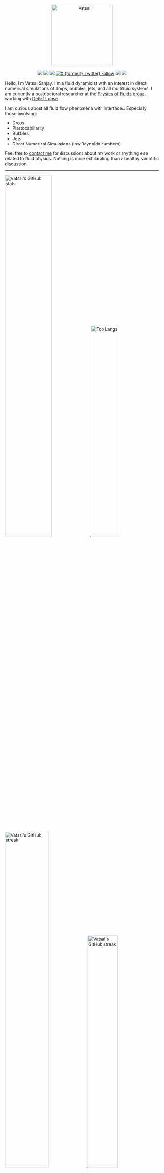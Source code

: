<center>

[<img alt="Vatsal" width="200px" src="https://www.dropbox.com/s/dxyybgtblo8er6h/Logo_Vatsal_Vector.png?raw=1">](https://www.vatsalsanjay.com)

[<img src="https://img.shields.io/badge/googlescholar-4285F4?&style=for-the-badge&logo=googlescholar&logoColor=white">](https://scholar.google.com/citations?hl=en&user=67aQviYAAAAJ)
[<img src="https://img.shields.io/static/v1.svg?&style=for-the-badge&logo=ResearchGate&label=&message=ResearchGate&logoColor=white&color=green">](https://www.researchgate.net/profile/Vatsal-Sanjay-2)
[<img src="https://img.shields.io/badge/BlueSky-Profile-blue?&style=for-the-badge">](https://bsky.app/profile/vatsalsanjay.bsky.social)
[![X (formerly Twitter) Follow](https://img.shields.io/twitter/follow/VatsalSanjay?style=for-the-badge&link=https%3A%2F%2Ftwitter.com%2FVatsalSanjay)](https://twitter.com/VatsalSanjay)
[<img src="https://img.shields.io/badge/linkedin-0A66C2?&style=for-the-badge&logo=linkedin">](https://www.linkedin.com/in/vatsalsanjay/)
[<img src="https://img.shields.io/badge/orcid-A6CE39?&style=for-the-badge&logo=orcid&logoColor=white">](https://orcid.org/0000-0002-4293-6099)
</center>

Hello, I'm Vatsal Sanjay. I'm a fluid dynamicist with an interest in direct numerical simulations of drops, bubbles, jets, and all multifluid systems. I am currently a postdoctoral researcher at the [Physics of Fluids group](https://pof.tnw.utwente.nl), working with [Detlef Lohse](https://en.wikipedia.org/wiki/Detlef_Lohse). 

I am curious about all fluid flow phenomena with interfaces. Especially those involving:

- Drops
- Plastocapillarity
- Bubbles
- Jets
- Direct Numerical Simulations (low Reynolds numbers)

Feel free to [contact me](mailto:contact@vatsalsanjay.com) for discussions about my work or anything else related to fluid physics. Nothing is more exhilarating than a healthy scientific discussion.

<!-- ![Vatsal's GitHub stats](https://github-readme-stats-xi-wine-74.vercel.app/api?username=VatsalSy&show_icons=true&theme=vision-friendly-dark)

![Top Langs](https://github-readme-stats-xi-wine-74.vercel.app/api/top-langs/?username=VatsalSy&layout=compact&theme=vision-friendly-dark) -->

---

  <a href="https://github.com/VatsalSy" target="_blank">
    <picture>
      <source media="(prefers-color-scheme: dark)" srcset="https://cust-github-readme-stats.vercel.app/api?username=VatsalSy&show_icons=true&theme=vision-friendly-dark&rank_icon=github" width="55%" height="auto">
      <img alt="Vatsal's GitHub stats" src="https://cust-github-readme-stats.vercel.app/api?username=VatsalSy&show_icons=true&theme=solarized-light&hide_border=true&rank_icon=github" width="55%" height="auto">
    </picture>
  </a>
  <a href="https://github.com/VatsalSy" target="_blank">
    <picture>
      <source media="(prefers-color-scheme: dark)" srcset="https://cust-github-readme-stats.vercel.app/api/top-langs/?username=VatsalSy&layout=compact&theme=vision-friendly-dark" width="42%" height="auto">
      <img alt="Top Langs" src="https://cust-github-readme-stats.vercel.app/api/top-langs/?username=VatsalSy&layout=compact&theme=solarized-light&hide_border=true" width="42%" height="auto">
    </picture>
  </a>

  <a href="https://github.com/VatsalSy" target="_blank">
    <picture>
      <source media="(prefers-color-scheme: dark)" srcset="https://github-readme-streak-stats-delta-lovat.vercel.app/?user=VatsalSy&theme=vision-friendly-dark" width="53%" height="auto">
      <img alt="Vatsal's GitHub streak" src="https://github-readme-streak-stats-delta-lovat.vercel.app/?user=VatsalSy&theme=solarized-light&hide_border=true" width="53%" height="auto">
    </picture>
  </a>

  <a href="https://www.youtube.com/@VatsalSanjay" target="_blank">
    <picture>
      <source media="(prefers-color-scheme: dark)" srcset="https://cust-youtube-stats-card.vercel.app/api?channelid=UC-eTdHrAM_eQrWOtNLoT19w&theme=vision_friendly_dark&cache_seconds=0" width="44%" height="auto">
      <img alt="Vatsal's GitHub streak" src="https://cust-youtube-stats-card.vercel.app/api?channelid=UC-eTdHrAM_eQrWOtNLoT19w&theme=solarized_light&hide_border=true" width="44%" height="auto">
    </picture>
 </a>

---

### :zap: Recent Activity

<!--START_SECTION:activity-->
1. 🚀 Published release [Computational Fungal Dynamics (v1.0)](https://github.com/VatsalSy/hyphal-flow/releases/tag/v1.0) in [VatsalSy/hyphal-flow](https://github.com/VatsalSy/hyphal-flow)
2. 🎉 Merged PR [#3](https://github.com/comphy-lab/Viscoelastic-Worthington-jets-and-droplets-produced-by-bursting-bubbles/pull/3) in [comphy-lab/Viscoelastic-Worthington-jets-and-droplets-produced-by-bursting-bubbles](https://github.com/comphy-lab/Viscoelastic-Worthington-jets-and-droplets-produced-by-bursting-bubbles)
3. 💪 Opened PR [#3](https://github.com/comphy-lab/Viscoelastic-Worthington-jets-and-droplets-produced-by-bursting-bubbles/pull/3) in [comphy-lab/Viscoelastic-Worthington-jets-and-droplets-produced-by-bursting-bubbles](https://github.com/comphy-lab/Viscoelastic-Worthington-jets-and-droplets-produced-by-bursting-bubbles)
4. 💪 Opened PR [#1](https://github.com/comphy-lab/DropImpact_viscoplastic_epsilonformulation/pull/1) in [comphy-lab/DropImpact_viscoplastic_epsilonformulation](https://github.com/comphy-lab/DropImpact_viscoplastic_epsilonformulation)
5. ❗ Opened issue [#3247](https://github.com/EclipseFdn/open-vsx.org/issues/3247) in [EclipseFdn/open-vsx.org](https://github.com/EclipseFdn/open-vsx.org)
<!--END_SECTION:activity-->
---

### Hi there 👋
<p align="left"> <img src="https://komarev.com/ghpvc/?username=VatsalSy&label=Profile%20views&color=orange&style=for-the-badge" alt="VatsalSy" /> </p>

---
### :zap: More statistics

<!--START_SECTION:github-stats-->
**My Total Overall Commits: 2160** 

**I'm an Early 🐤** 

```text
🌞 Morning                468 commits         █████░░░░░░░░░░░░░░░░░░░░   21.67 % 
🌆 Daytime                736 commits         █████████░░░░░░░░░░░░░░░░   34.07 % 
🌃 Evening                695 commits         ████████░░░░░░░░░░░░░░░░░   32.18 % 
🌙 Night                  261 commits         ███░░░░░░░░░░░░░░░░░░░░░░   12.08 % 
```
📅 **I'm Most Productive on Sunday** 

```text
Monday                   263 commits         ███░░░░░░░░░░░░░░░░░░░░░░   12.18 % 
Tuesday                  286 commits         ███░░░░░░░░░░░░░░░░░░░░░░   13.24 % 
Wednesday                254 commits         ███░░░░░░░░░░░░░░░░░░░░░░   11.76 % 
Thursday                 293 commits         ███░░░░░░░░░░░░░░░░░░░░░░   13.56 % 
Friday                   259 commits         ███░░░░░░░░░░░░░░░░░░░░░░   11.99 % 
Saturday                 399 commits         █████░░░░░░░░░░░░░░░░░░░░   18.47 % 
Sunday                   406 commits         █████░░░░░░░░░░░░░░░░░░░░   18.80 % 
```


<!--END_SECTION:github-stats-->

<!--START_SECTION:waka-->
![Code Time](http://img.shields.io/badge/Code%20Time-1%2C013%20hrs%2034%20mins-blue)

![Lines of code](https://img.shields.io/badge/From%20Hello%20World%20I%27ve%20Written-48.0%20million%20lines%20of%20code-blue)

**🐱 My GitHub Data** 

> 📦 4.6 MB Used in GitHub's Storage 
 > 
> 🏆 224 Contributions in the Year 2025
 > 
> 🚫 Not Opted to Hire
 > 
> 📜 82 Public Repositories 
 > 
> 🔑 53 Private Repositories 
 > 
📊 **This Week I Spent My Time On** 

```text
🕑︎ Time Zone: Europe/Amsterdam

💬 Programming Languages: 
Other                    36 hrs 52 mins      ███████████████░░░░░░░░░░   59.23 % 
Markdown                 12 hrs 46 mins      █████░░░░░░░░░░░░░░░░░░░░   20.51 % 
C                        5 hrs 7 mins        ██░░░░░░░░░░░░░░░░░░░░░░░   08.24 % 
HTML                     4 hrs 22 mins       ██░░░░░░░░░░░░░░░░░░░░░░░   07.02 % 
LaTeX                    46 mins             ░░░░░░░░░░░░░░░░░░░░░░░░░   01.26 % 

🔥 Editors: 
Cursor                   22 hrs 55 mins      █████████░░░░░░░░░░░░░░░░   36.84 % 
Obsidian                 10 hrs 12 mins      ████░░░░░░░░░░░░░░░░░░░░░   16.40 % 
SparkDesktop             9 hrs 21 mins       ████░░░░░░░░░░░░░░░░░░░░░   15.02 % 
VS Code                  7 hrs 35 mins       ███░░░░░░░░░░░░░░░░░░░░░░   12.21 % 
Warp                     6 hrs 51 mins       ███░░░░░░░░░░░░░░░░░░░░░░   11.01 % 

🐱‍💻 Projects: 
comphy-lab.github.io     31 hrs 36 mins      █████████████░░░░░░░░░░░░   50.79 % 
EVP-pendant-drop         10 hrs 41 mins      ████░░░░░░░░░░░░░░░░░░░░░   17.16 % 
Writing                  9 hrs 37 mins       ████░░░░░░░░░░░░░░░░░░░░░   15.46 % 
VatsalSy.github.io       2 hrs 42 mins       █░░░░░░░░░░░░░░░░░░░░░░░░   04.34 % 
running codes            2 hrs 18 mins       █░░░░░░░░░░░░░░░░░░░░░░░░   03.71 % 

💻 Operating System: 
Mac                      62 hrs 15 mins      █████████████████████████   100.00 % 
```

**I Mostly Code in TeX** 

```text
TeX                      46 repos            ███████░░░░░░░░░░░░░░░░░░   27.54 % 
Python                   8 repos             █░░░░░░░░░░░░░░░░░░░░░░░░   04.79 % 
Swift                    2 repos             ░░░░░░░░░░░░░░░░░░░░░░░░░   01.20 % 
Markdown                 2 repos             ░░░░░░░░░░░░░░░░░░░░░░░░░   01.20 % 
Shell                    1 repo              ░░░░░░░░░░░░░░░░░░░░░░░░░   00.60 % 
```




 Last Updated on 18/01/2025 01:20:46 UTC
<!--END_SECTION:waka-->
---


<a href="https://github.com/VatsalSy" target="_blank">
    <picture>
      <source media="(prefers-color-scheme: dark)" srcset="https://cust-github-readme-activity-graph-lup52w9gb.vercel.app/graph?username=VatsalSy&theme=github-compact&&area=true&hide_border=true&hide_title=true&days=42" width="100%" height="auto">
      <img alt="Vatsal's GitHub stats" src="https://cust-github-readme-activity-graph-lup52w9gb.vercel.app/graph?username=VatsalSy&theme=green&&area=true&hide_border=true&hide_title=true&days=42" width="100%" height="auto">
    </picture>
</a>

<div align="center">
  <a href="https://next.ossinsight.io/widgets/official/analyze-user-contribution-time-distribution?user_id=17101345&period=all_times" target="_blank">
    <picture>
      <source media="(prefers-color-scheme: dark)" srcset="https://next.ossinsight.io/widgets/official/analyze-user-contribution-time-distribution/thumbnail.png?user_id=17101345&period=all_times&image_size=auto&color_scheme=dark" width="721" height="auto">
      <img alt="Contribution Time Distribution of @VatsalSy" src="https://next.ossinsight.io/widgets/official/analyze-user-contribution-time-distribution/thumbnail.png?user_id=17101345&period=all_times&image_size=auto&color_scheme=light" width="721" height="auto">
    </picture>
  </a>
</div>


---
<!-- my-badges start -->
<a href="my-badges/a-commit.md"><img src="https://my-badges.github.io/my-badges/a-commit.png" alt="One of my commit sha starts with &quot;a&quot;." title="One of my commit sha starts with &quot;a&quot;." width="64"></a>
<a href="my-badges/ab-commit.md"><img src="https://my-badges.github.io/my-badges/ab-commit.png" alt="One of my commit sha starts with &quot;ab&quot;." title="One of my commit sha starts with &quot;ab&quot;." width="64"></a>
<a href="my-badges/chore-commit.md"><img src="https://my-badges.github.io/my-badges/chore-commit.png" alt="I did a little housekeeping! 🧹" title="I did a little housekeeping! 🧹" width="64"></a>
<a href="my-badges/covid-19.md"><img src="https://my-badges.github.io/my-badges/covid-19.png" alt="I rolled before Covid-19: Survivor of the Great TP Shortage" title="I rolled before Covid-19: Survivor of the Great TP Shortage" width="64"></a>
<a href="my-badges/delorean.md"><img src="https://my-badges.github.io/my-badges/delorean.png" alt="I committed on the day Doctor Emmett Brown invented the flux capacitor!" title="I committed on the day Doctor Emmett Brown invented the flux capacitor!" width="64"></a>
<a href="my-badges/epic-commit.md"><img src="https://my-badges.github.io/my-badges/epic-commit.png" alt="I made an epic commit with a message over 500 chars." title="I made an epic commit with a message over 500 chars." width="64"></a>
<a href="my-badges/favorite-word.md"><img src="https://my-badges.github.io/my-badges/favorite-word.png" alt="My favorite word is &quot;update&quot;." title="My favorite word is &quot;update&quot;." width="64"></a>
<a href="my-badges/github-anniversary-5.md"><img src="https://my-badges.github.io/my-badges/github-anniversary-5.png" alt="I joined GitHub 5 years ago." title="I joined GitHub 5 years ago." width="64"></a>
<a href="my-badges/mass-delete-commit.md"><img src="https://my-badges.github.io/my-badges/mass-delete-commit.png" alt="When I delete code, I delete a lot." title="When I delete code, I delete a lot." width="64"></a>
<a href="my-badges/mass-delete-commit-10k.md"><img src="https://my-badges.github.io/my-badges/mass-delete-commit-10k.png" alt="When I delete code, I delete a lot." title="When I delete code, I delete a lot." width="64"></a>
<a href="my-badges/polite-coder.md"><img src="https://my-badges.github.io/my-badges/polite-coder.png" alt="I am a polite coder." title="I am a polite coder." width="64"></a>
<a href="my-badges/stars-100.md"><img src="https://my-badges.github.io/my-badges/stars-100.png" alt="I collected 100 stars." title="I collected 100 stars." width="64"></a>
<a href="my-badges/sleepy-coder.md"><img src="https://my-badges.github.io/my-badges/sleepy-coder.png" alt="I am a sleepy coder." title="I am a sleepy coder." width="64"></a>
<a href="my-badges/morning-commits.md"><img src="https://my-badges.github.io/my-badges/morning-commits.png" alt="I commit in the morning." title="I commit in the morning." width="64"></a>
<a href="my-badges/evening-commits.md"><img src="https://my-badges.github.io/my-badges/evening-commits.png" alt="I commit in the evening." title="I commit in the evening." width="64"></a>
<a href="my-badges/midnight-commits.md"><img src="https://my-badges.github.io/my-badges/midnight-commits.png" alt="I commit at midnight." title="I commit at midnight." width="64"></a>
<a href="my-badges/spooky-commit.md"><img src="https://my-badges.github.io/my-badges/spooky-commit.png" alt="I committed on the Halloween! Boo!" title="I committed on the Halloween! Boo!" width="64"></a>
<a href="my-badges/my-badges-contributor.md"><img src="https://my-badges.github.io/my-badges/my-badges-contributor.png" alt="I contributed to My Badges!" title="I contributed to My Badges!" width="64"></a>
<a href="my-badges/self-star.md"><img src="https://my-badges.github.io/my-badges/self-star.png" alt="I&apos;ve starred 70 my own repositories." title="I&apos;ve starred 70 my own repositories." width="64"></a>
<a href="my-badges/public-keys-5.md"><img src="https://my-badges.github.io/my-badges/public-keys-5.png" alt="I have five or more public keys" title="I have five or more public keys" width="64"></a>
<a href="my-badges/fix-2.md"><img src="https://my-badges.github.io/my-badges/fix-2.png" alt="I did 2 sequential fixes." title="I did 2 sequential fixes." width="64"></a>
<!-- my-badges end -->

---


## 😂 Lighten Up Your Day with a Joke!

<p align="center">
  <img src="https://readme-jokes.vercel.app/api" alt="Error fetching resource, Refresh again to view Jokes Card" width="50%" />
</p>
